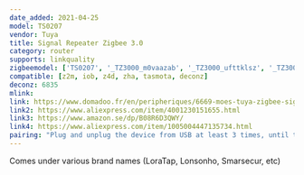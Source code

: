 ```yaml
---
date_added: 2021-04-25
model: TS0207
vendor: Tuya
title: Signal Repeater Zigbee 3.0
category: router
supports: linkquality
zigbeemodel: ['TS0207', '_TZ3000_m0vaazab', '_TZ3000_ufttklsz', '_TZ3000_5k5vh43t', '_TZ3000_gszjt2xx']
compatible: [z2m, iob, z4d, zha, tasmota, deconz]
deconz: 6835
mlink: 
link: https://www.domadoo.fr/en/peripheriques/6669-moes-tuya-zigbee-signal-repeater.html
link2: https://www.aliexpress.com/item/4001230151655.html
link3: https://www.amazon.se/dp/B08R6D3QWY/
link4: https://www.aliexpress.com/item/1005004447135734.html
pairing: "Plug and unplug the device from USB at least 3 times, until the tiny LED starts blinking."
---
```


Comes under various brand names (LoraTap, Lonsonho, Smarsecur, etc)
